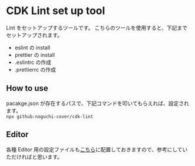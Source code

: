 # CDK Lint set up tool

Lint をセットアップするツールです。
こちらのツールを使用すると、下記までセットアップされます。

- eslint の install
- prettier の install
- .eslintrc の作成
- .prettierrc の作成

## How to use

pacakge.json が存在するパスで、下記コマンドを叩いてもらえれば、設定されます。  
`npx github:noguchi-cover/cdk-lint`

## Editor

各種 Editor 用の設定ファイルも[こちら](./editor/)に配置しておきますので、参考にしていただければと思います。

